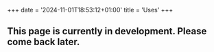 +++
date = '2024-11-01T18:53:12+01:00'
title = 'Uses'
+++

## This page is currently in development. Please come back later.